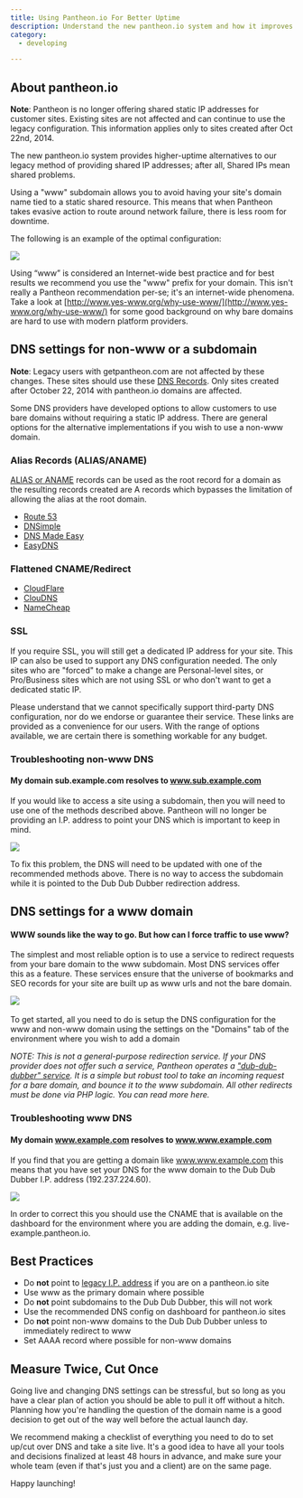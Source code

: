 ```yaml
---
title: Using Pantheon.io For Better Uptime
description: Understand the new pantheon.io system and how it improves uptime.
category:
  - developing

---
```


## About pantheon.io

**Note**: Pantheon is no longer offering shared static IP addresses for customer sites. Existing sites are not affected and can continue to use the legacy configuration. This information applies only to sites created after Oct 22nd, 2014.

The new pantheon.io system provides higher-uptime alternatives to our legacy method of providing shared IP addresses; after all, Shared IPs mean shared problems.

Using a "www" subdomain allows you to avoid having your site's domain name tied to a static shared resource. This means that when Pantheon takes evasive action to route around network failure, there is less room for downtime.

The following is an example of the optimal configuration:

![](https://www.getpantheon.com/sites/default/files/docs/desk_images/376194)

Using “www” is considered an Internet-wide best practice and for best results we recommend you use the "www" prefix for your domain. This isn't really a Pantheon recommendation per-se; it's an internet-wide phenomena. Take a look at [http://www.yes-www.org/why-use-www/](http://www.yes-www.org/why-use-www/) for some good background on why bare domains are hard to use with modern platform providers.

## DNS settings for non-www or a subdomain

**Note**: Legacy users with getpantheon.com are not affected by these changes. These sites should use these [DNS Records](http://helpdesk.getpantheon.com/customer/portal/articles/1319336). Only sites created after October 22, 2014 with pantheon.io domains are affected.

Some DNS providers have developed options to allow customers to use bare domains without requiring a static IP address. There are general options for the alternative implementations if you wish to use a non-www domain.

### Alias Records (ALIAS/ANAME)

[ALIAS or ANAME](http://help.dnsmadeeasy.com/spry_menu/aname-records/) records can be used as the root record for a domain as the resulting records created are A records which bypasses the limitation of allowing the alias at the root domain.

*   [Route 53](http://aws.amazon.com/route53/faqs/#Supported_DNS_record_types)
*   [DNSimple](http://support.dnsimple.com/articles/differences-between-a-cname-alias-url/)
*   [DNS Made Easy](http://www.dnsmadeeasy.com/services/aname-records/)
*   [EasyDNS](http://docs.easydns.com/aname-records/)

### Flattened CNAME/Redirect

*   [CloudFlare](https://support.cloudflare.com/hc/en-us/articles/200169056-CNAME-Flattening-RFC-compliant-support-for-CNAME-at-the-root)
*   [ClouDNS](https://www.cloudns.net/features/)
*   [NameCheap](https://www.namecheap.com/domains/freedns.aspx)

### SSL

If you require SSL, you will still get a dedicated IP address for your site. This IP can also be used to support any DNS configuration needed. The only sites who are "forced" to make a change are Personal-level sites, or Pro/Business sites which are not using SSL or who don't want to get a dedicated static IP.

Please understand that we cannot specifically support third-party DNS configuration, nor do we endorse or guarantee their service. These links are provided as a convenience for our users. With the range of options available, we are certain there is something workable for any budget.

### Troubleshooting non-www DNS

#### My domain sub.example.com resolves to&nbsp;www.sub.example.com

If you would like to access a site using a subdomain, then you will need to use one of the methods described above. Pantheon will no longer be providing an I.P. address to point your DNS which is important to keep in mind.

![](https://www.getpantheon.com/sites/default/files/docs/desk_images/376209)

To fix this problem, the DNS will need to be updated with one of the recommended methods above. There is no way to access the subdomain while it is pointed to the Dub Dub Dubber redirection address.

## DNS settings for a www domain

#### WWW sounds like the way to go. But how can I force traffic to use www?

The simplest and most reliable option is to use a service to redirect requests from your bare domain to the www subdomain. Most DNS services offer this as a feature. These services ensure that the universe of bookmarks and SEO records for your site are built up as www urls and not the bare domain.

​![](https://www.getpantheon.com/sites/default/files/docs/desk_images/376216)​

To get started, all you need to do is setup the DNS configuration for the www and non-www domain using the settings on the "Domains" tab of the environment where you wish to add a domain

_NOTE: This is not a general-purpose redirection service. If your DNS provider does not offer such a service, Pantheon operates a ["dub-dub-dubber" service](http://helpdesk.getpantheon.com/customer/portal/articles/1319336#pantheon_www_redirection). It is a simple but robust tool to take an incoming request for a bare domain, and bounce it to the www subdomain. All other redirects must be done via PHP logic. You can read more here._

### Troubleshooting www DNS

#### My domain www.example.com resolves to&nbsp;www.www.example.com

If you find that you are getting a domain like www.www.example.com this means that you have set your DNS for the www domain to the Dub Dub Dubber I.P. address (192.237.224.60).

![](https://www.getpantheon.com/sites/default/files/docs/desk_images/376201)

In order to correct this you should use the CNAME that is available on the dashboard for the environment where you are adding the domain, e.g. live-example.pantheon.io.

## Best Practices

*   Do **not** point to [legacy I.P. address](http://helpdesk.getpantheon.com/customer/portal/articles/1319336) if you are on a pantheon.io site
*   Use www as the primary domain where possible
*   Do **not** point subdomains to the Dub Dub Dubber, this will not work
*   Use the recommended DNS config on dashboard for pantheon.io sites
*   Do **not** point non-www domains to the Dub Dub Dubber unless to immediately redirect to www
*   Set AAAA record where possible for non-www domains

## Measure Twice, Cut Once

Going live and changing DNS settings can be stressful, but so long as you have a clear plan of action you should be able to pull it off without a hitch. Planning how you're handling the question of the domain name is a good decision to get out of the way well before the actual launch day.

We recommend making a checklist of everything you need to do to set up/cut over DNS and take a site live. It's a good idea to have all your tools and decisions finalized at least 48 hours in advance, and make sure your whole team (even if that's just you and a client) are on the same page.

Happy launching!
